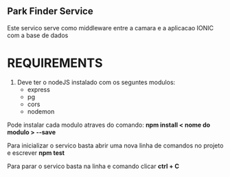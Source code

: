## Park Finder Service
Este servico serve como middleware entre a camara e a aplicacao IONIC com a base de dados

# REQUIREMENTS
1. Deve ter o nodeJS instalado com os seguntes modulos:
    - express
    - pg 
    - cors
    - nodemon

Pode instalar cada modulo atraves do comando: 
    **npm install < nome do modulo > --save**

Para inicializar o servico basta abrir uma nova linha de comandos no projeto e escrever **npm test**

Para parar o servico basta na linha e comando clicar  **ctrl + C**



